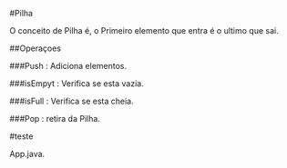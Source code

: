 #Pilha

O conceito de Pilha é, o Primeiro elemento que entra é o ultimo que sai.



##Operaçoes

###Push : Adiciona elementos.

###isEmpyt : Verifica se esta vazia.

###isFull : Verifica se esta cheia.

###Pop : retira da Pilha.

#teste 

App.java.